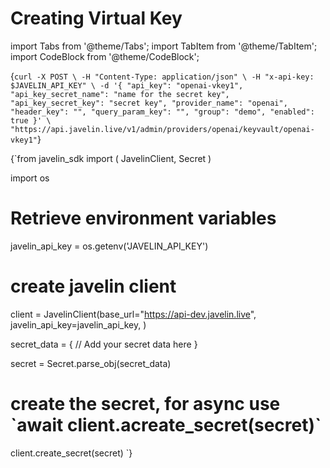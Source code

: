 # Creating Virtual Key
import Tabs from '@theme/Tabs';
import TabItem from '@theme/TabItem';
import CodeBlock from '@theme/CodeBlock';

<Tabs>
<TabItem value="shell" label="Using the API:">

<CodeBlock
  language="python">
  {`
curl -X POST \
-H "Content-Type: application/json" \
-H "x-api-key: $JAVELIN_API_KEY" \
-d '{
        "api_key": "openai-vkey1",
        "api_key_secret_name": "name for the secret key",
        "api_key_secret_key": "secret key",
        "provider_name": "openai",
        "header_key": "",
        "query_param_key": "",
        "group": "demo",
        "enabled": true
}' \
"https://api.javelin.live/v1/admin/providers/openai/keyvault/openai-vkey1"
`}
</CodeBlock>

</TabItem>

<TabItem value="py" label="In Python:">

<CodeBlock
  language="python"
  title="Javelin Secret Example"
  showLineNumbers>
  {`from javelin_sdk import (
    JavelinClient,
    Secret
)

import os
    
# Retrieve environment variables
javelin_api_key = os.getenv('JAVELIN_API_KEY')

# create javelin client
client = JavelinClient(base_url="https://api-dev.javelin.live",
                       javelin_api_key=javelin_api_key,
) 

secret_data = {
    // Add your secret data here
}

secret = Secret.parse_obj(secret_data)

# create the secret, for async use \`await client.acreate_secret(secret)\`
client.create_secret(secret)
`}
</CodeBlock>


</TabItem>

</Tabs>
